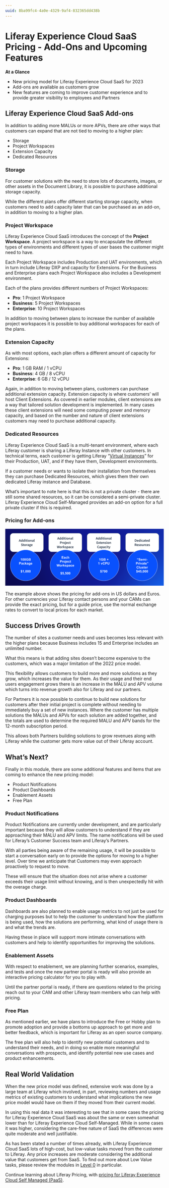 ```yaml
---
uuid: 8ba99fc4-4a0e-4329-9af4-832365dd438b
---
```


# Liferay Experience Cloud SaaS Pricing - Add-Ons and Upcoming Features

**At a Glance**

* New pricing model for Liferay Experience Cloud SaaS for 2023
* Add-ons are available as customers grow
* New features are coming to improve customer experience and to provide greater visibility to employees and Partners

## Liferay Experience Cloud SaaS Add-ons

In addition to adding more MALUs or more APVs, there are other ways that customers can expand that are not tied to moving to a higher plan:

* Storage
* Project Workspaces
* Extension Capacity
* Dedicated Resources

### Storage

For customer solutions with the need to store lots of documents, images, or other assets in the Document Library, it is possible to purchase additional storage capacity. 

While the different plans offer different starting storage capacity, when customers need to add capacity later that can be purchased as an add-on, in addition to moving to a higher plan.

### Project Workspace

Liferay Experience Cloud SaaS introduces the concept of the **Project Workspace**. A project workspace is a way to encapsulate the different types of environments and different types of user bases the customer might need to have.

Each Project Workspace includes Production and UAT environments, which in turn include Liferay DXP and capacity for Extensions. For the Business and Enterprise plans each Project Workspace also includes a Development environment.

Each of the plans provides different numbers of Project Workspaces:

* **Pro**: 1 Project Workspace
* **Business**: 5 Project Workspaces
* **Enterprise**: 10 Project Workspaces

In addition to moving between plans to increase the number of available project workspaces it is possible to buy additional workspaces for each of the plans.

### Extension Capacity

As with most options, each plan offers a different amount of capacity for Extensions:

* **Pro**: 1 GB RAM / 1 vCPU
* **Business**: 4 GB / 8 vCPU
* **Enterprise**: 6 GB / 12 vCPU

Again, in addition to moving between plans, customers can purchase additional extension capacity. Extension capacity is where customers’ will host Client Extensions. As covered in earlier modules, client extensions are a way that tailored solution development is implemented.  In many cases these client extensions will need some computing power and memory capacity, and based on the number and nature of client extensions customers may need to purchase additional capacity.

### Dedicated Resources

Liferay Experience Cloud SaaS is a multi-tenant environment, where each Liferay customer is sharing a Liferay Instance with other customers.  In technical terms, each customer is getting Liferay “[Virtual Instances](https://learn.liferay.com/web/guest/w/dxp/system-administration/configuring-liferay/virtual-instances/understanding-virtual-instances)” for their Production, UAT, and if they have them, Development environments.

If a customer needs or wants to isolate their installation from themselves they can purchase Dedicated Resources, which gives them their own dedicated Liferay instance and Database.

What’s important to note here is that this is not a private cluster - there are still some shared resources, so it can be considered a semi-private cluster. Liferay Experience Cloud Self-Managed provides an add-on option for a full private cluster if this is required.

### Pricing for Add-ons

![Available add-ons are Storage, Project Workspaces, Extension Capacity, and Dedicated Resouces](./liferay-pricing-saas/images/06.png)

The example above shows the pricing for add-ons in US dollars and Euros. For other currencies your Liferay contact persons and your CAMs can provide the exact pricing, but for a guide price, use the normal exchange rates to convert to local prices for each market. 

## Success Drives Growth

The number of sites a customer needs and uses becomes less relevant with the higher plans because Business includes 15 and Enterprise includes an unlimited number. 

What this means is that adding sites doesn’t become expensive to the customers, which was a major limitation of the 2022 price model. 

This flexibility allows customers to build more and more solutions as they grow, which increases the value for them. As their usage and their end users engagement grows there is an increase in the MALU and APV volume which turns into revenue growth also for Liferay and our partners.

For Partners it is now possible to continue to build new solutions for customers after their initial project is complete without needing to immediately buy a set of new instances. Where the customer has multiple solutions the MALUs and APVs for each solution are added together, and the totals are used to determine the required MALU and APV bands for the 12-month subscription period.

This allows both Partners building solutions to grow revenues along with Liferay while the customer gets more value out of their Liferay account.

## What’s Next?

Finally in this module, there are some additional features and items that are coming to enhance the new pricing model:

* Product Notifications
* Product Dashboards
* Enablement Assets
* Free Plan

### Product Notifications

Product Notifications are currently under development, and are particularly important because they will allow customers to understand if they are approaching their MALU and APV limits. The name notifications will be used for Liferay’s Customer Success team and Liferay’s Partners.

With all parties being aware of the remaining usage, it will be possible to start a conversation early on to provide the options for moving to a higher level. Over time we anticipate that Customers may even approach proactively to request to move.

These will ensure that the situation does not arise where a customer exceeds their usage limit without knowing, and is then unexpectedly hit with the overage charge.  

### Product Dashboards

Dashboards are also planned to enable usage metrics to not just be used for charging purposes but to help the customer to understand how the platform is being used, how the solutions are performing, what kind of usage there is and what the trends are.

Having these in place will support more intimate conversations with customers and help to identify opportunities for improving the solutions.

### Enablement Assets

With respect to enablement, we are planning further scenarios, examples, and tests and once the new partner portal is ready will also provide an interactive pricing calculator for you to play with. 

Until the partner portal is ready, if there are questions related to the pricing reach out to your CAM and other Liferay team members who can help with pricing. 

### Free Plan

As mentioned earlier, we have plans to introduce the Free or Hobby plan to promote adoption and provide a bottoms up approach to get more and better feedback, which is important for Liferay as an open source company.

The free plan will also help to identify new potential customers and to understand their needs, and in doing so enable more meaningful conversations with prospects, and identify potential new use cases and product enhancements. 

## Real World Validation

When the new price model was defined, extensive work was done by a large team at Liferay which involved, in part, reviewing numbers and usage metrics of existing customers to understand what implications the new price model would have on them  if they moved from their current model.

In using this real data it was interesting to see that in some cases the pricing for Liferay Experience Cloud SaaS was about the same or even somewhat lower than for Liferay Experience Cloud Self-Managed. While in some cases it was higher, considering the care-free nature of SaaS the differences were quite moderate and well justifiable.

As has been stated a number of times already, with Liferay Experience Cloud SaaS lots of high-cost, but low-value tasks moved from the customer to Liferay. Any price increases are moderate considering the additional value that customers get from SaaS. To find out more about Low Value tasks, please review the modules in [Level 0](https://learn.liferay.com/web/guest/w/courses/selling-liferay/level-0) in particular.

Continue learning about Liferay Pricing, with [pricing for Liferay Experience Cloud Self Managed (PaaS)](./liferay-pricing-paas.md).
